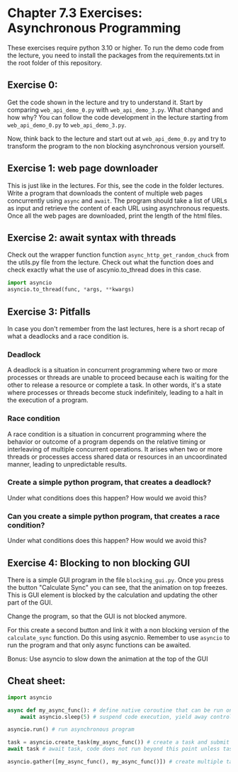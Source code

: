 # Chapter 7.3 Exercises: Asynchronous Programming

These exercises require python 3.10 or higher.
To run the demo code from the lecture, you need to install the packages from the requirements.txt in the root folder of this repository.

## Exercise 0:
Get the code shown in the lecture and try to understand it.
Start by comparing `web_api_demo_0.py` with `web_api_demo_3.py`.
What changed and how why? You can follow the code development in the lecture starting from `web_api_demo_0.py` to `web_api_demo_3.py`.

Now, think back to the lecture and start out at `web_api_demo_0.py` and try to transform the program to the non blocking asynchronous version yourself.

## Exercise 1: web page downloader

This is just like in the lectures. For this, see the code in the folder lectures.
Write a program that downloads the content of multiple web pages concurrently using `async` and `await`.
The program should take a list of URLs as input and retrieve the content of each URL using asynchronous requests.
Once all the web pages are downloaded, print the length of the html files.

## Exercise 2: await syntax with threads

Check out the wrapper function function ```async_http_get_random_chuck``` from the utils.py file from the lecture.
Check out what the function does and check exactly what the use of ascynio.to_thread does in this case.

```python
import asyncio
asyncio.to_thread(func, *args, **kwargs)
```

## Exercise 3: Pitfalls

In case you don't remember from the last lectures, here is a short recap of what a deadlocks and a race condition is.

### Deadlock
A deadlock is a situation in concurrent programming where two or more processes or threads are unable to proceed because each is waiting for the other to release a resource or complete a task.
In other words, it's a state where processes or threads become stuck indefinitely, leading to a halt in the execution of a program.

### Race condition
A race condition is a situation in concurrent programming where the behavior or outcome of a program depends on the relative timing or interleaving of multiple concurrent operations.
It arises when two or more threads or processes access shared data or resources in an uncoordinated manner, leading to unpredictable results.

### Create a simple python program, that creates a deadlock?

Under what conditions does this happen?
How would we avoid this?

### Can you create a simple python program, that creates a race condition?

Under what conditions does this happen?
How would we avoid this?

## Exercise 4: Blocking to non blocking GUI

There is a simple GUI program in the file `blocking_gui.py`.
Once you press the button "Calculate Sync" you can see, that the animation on top freezes.
This is GUI element is blocked by the calculation and updating the other part of the GUI.

Change the program, so that the GUI is not blocked anymore.

For this create a second button and link it with a non blocking version of the ```calculate_sync``` function.
Do this using asycnio.
Remember to use `asyncio` to run the program and that only async functions can be awaited.

Bonus: Use asyncio to slow down the animation at the top of the GUI

## Cheat sheet:
```python
import asyncio

async def my_async_func(): # define native coroutine that can be run on the even loop
	await asyncio.sleep(5) # suspend code execution, yield away control to the event loop

asyncio.run() # run asynchronous program

task = asyncio.create_task(my_async_func()) # create a task and submit it to the eventloop
await task # await task, code does not run beyond this point unless task is completed

asyncio.gather([my_async_func(), my_async_func()]) # create multiple tasks which can be awaited 
```
